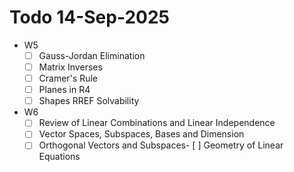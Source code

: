 # Todo 14-Sep-2025

- W5
  - [ ] Gauss-Jordan Elimination
  - [ ] Matrix Inverses
  - [ ] Cramer's Rule
  - [ ] Planes in R4
  - [ ] Shapes RREF Solvability

- W6
  - [ ] Review of Linear Combinations and Linear Independence
  - [ ] Vector Spaces, Subspaces, Bases and Dimension
  - [ ] Orthogonal Vectors and Subspaces- [ ] Geometry of Linear Equations
